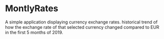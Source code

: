 # MontlyRates
A simple application displaying currency exchange rates.
historical trend of how the exchange rate of that 
selected currency  changed compared to EUR in the first 5 months of 2019.
